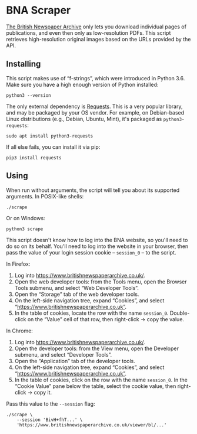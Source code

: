 # BNA Scraper

[The British Newspaper Archive][bna] only lets you download individual pages
of publications,
and even then only as low-resolution PDFs.
This script retrieves high-resolution original images
based on the URLs provided by the API.

[bna]: https://www.britishnewspaperarchive.co.uk/

## Installing

This script makes use of “f-strings”,
which were introduced in Python 3.6.
Make sure you have a high enough version of Python installed:

    python3 --version

The only external dependency is [Requests].
This is a very popular library,
and may be packaged by your OS vendor.
For example, on Debian-based Linux distributions
(e.g., Debian, Ubuntu, Mint),
it's packaged as `python3-requests`:

    sudo apt install python3-requests

If all else fails, you can install it via pip:

    pip3 install requests

[requests]: https://pypi.org/project/requests/

## Using

When run without arguments,
the script will tell you about its supported arguments.
In POSIX-like shells:

    ./scrape

Or on Windows:

    python3 scrape

This script doesn't know how to log into the BNA website,
so you'll need to do so on its behalf.
You'll need to log into the website in your browser,
then pass the value of your login session cookie –
`session_0` –
to the script.

In Firefox:

1. Log into https://www.britishnewspaperarchive.co.uk/.
2. Open the web developer tools: from the Tools menu, open the Browser Tools submenu, and select “Web Developer Tools”.
3. Open the “Storage” tab of the web developer tools.
4. On the left-side navigation tree, expand “Cookies”, and select “https://www.britishnewspaperarchive.co.uk”.
5. In the table of cookies, locate the row with the name `session_0`. Double-click on the “Value” cell of that row, then right-click → copy the value.

In Chrome:

1. Log into https://www.britishnewspaperarchive.co.uk/.
2. Open the developer tools: from the View menu, open the Developer submenu, and select “Developer Tools”.
3. Open the “Application” tab of the developer tools.
4. On the left-side navigation tree, expand “Cookies”, and select “https://www.britishnewspaperarchive.co.uk”.
5. In the table of cookies, click on the row with the name `session_0`. In the “Cookie Value” pane below the table, select the cookie value, then right-click → copy it.

Pass this value to the `--session` flag:

    ./scrape \
        --session 'BivH+fhT...' \
        'https://www.britishnewspaperarchive.co.uk/viewer/bl/...'
